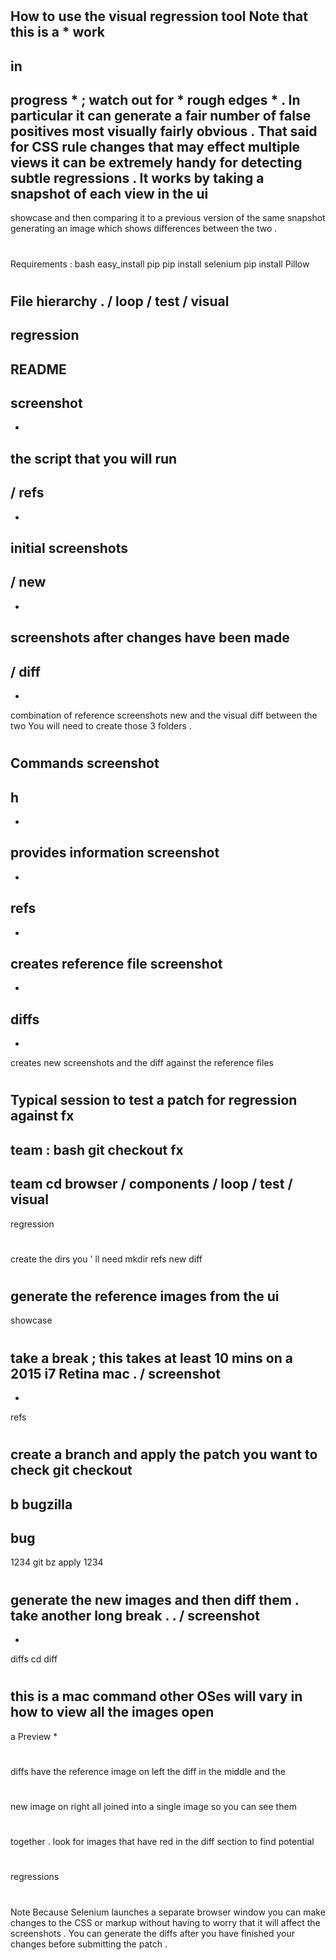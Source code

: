 #
How
to
use
the
visual
regression
tool
Note
that
this
is
a
*
work
-
in
-
progress
*
;
watch
out
for
*
rough
edges
*
.
In
particular
it
can
generate
a
fair
number
of
false
positives
most
visually
fairly
obvious
.
That
said
for
CSS
rule
changes
that
may
effect
multiple
views
it
can
be
extremely
handy
for
detecting
subtle
regressions
.
It
works
by
taking
a
snapshot
of
each
view
in
the
ui
-
showcase
and
then
comparing
it
to
a
previous
version
of
the
same
snapshot
generating
an
image
which
shows
differences
between
the
two
.
#
#
Requirements
:
bash
easy_install
pip
pip
install
selenium
pip
install
Pillow
#
#
File
hierarchy
.
/
loop
/
test
/
visual
-
regression
-
README
-
screenshot
-
-
the
script
that
you
will
run
-
/
refs
-
-
initial
screenshots
-
/
new
-
-
screenshots
after
changes
have
been
made
-
/
diff
-
-
combination
of
reference
screenshots
new
and
the
visual
diff
between
the
two
You
will
need
to
create
those
3
folders
.
#
#
Commands
screenshot
-
h
-
-
provides
information
screenshot
-
-
refs
-
-
creates
reference
file
screenshot
-
-
diffs
-
-
creates
new
screenshots
and
the
diff
against
the
reference
files
#
#
Typical
session
to
test
a
patch
for
regression
against
fx
-
team
:
bash
git
checkout
fx
-
team
cd
browser
/
components
/
loop
/
test
/
visual
-
regression
#
create
the
dirs
you
'
ll
need
mkdir
refs
new
diff
#
generate
the
reference
images
from
the
ui
-
showcase
#
take
a
break
;
this
takes
at
least
10
mins
on
a
2015
i7
Retina
mac
.
/
screenshot
-
-
refs
#
create
a
branch
and
apply
the
patch
you
want
to
check
git
checkout
-
b
bugzilla
-
bug
-
1234
git
bz
apply
1234
#
generate
the
new
images
and
then
diff
them
.
take
another
long
break
.
.
/
screenshot
-
-
diffs
cd
diff
#
this
is
a
mac
command
other
OSes
will
vary
in
how
to
view
all
the
images
open
-
a
Preview
*
#
diffs
have
the
reference
image
on
left
the
diff
in
the
middle
and
the
#
new
image
on
right
all
joined
into
a
single
image
so
you
can
see
them
#
together
.
look
for
images
that
have
red
in
the
diff
section
to
find
potential
#
regressions
#
#
Note
Because
Selenium
launches
a
separate
browser
window
you
can
make
changes
to
the
CSS
or
markup
without
having
to
worry
that
it
will
affect
the
screenshots
.
You
can
generate
the
diffs
after
you
have
finished
your
changes
before
submitting
the
patch
.
